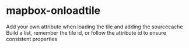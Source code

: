 # mapbox-onloadtile
Add your own attribute when loading the tile and adding the sourcecache
Build a list, remember the tile id, or follow the attribute id to ensure consistent properties
